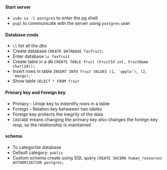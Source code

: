 #### Start server
- `sudo su -l postgres` to enter the pg shell
- `psql` to communicate with the server using `postgres` user
  
#### Database cmds
- `\l` list all the dbs 
- Create database  `CREATE DATABASE favfruit;`
- Enter database `\c favfruit`
- Create table in a db `CREATE TABLE fruit (FruitId int, FruitName char(20));`
- Insert rows in table `INSERT INTO fruit VALUES (1, 'apple'), (2, 'mango);'`
- Show table `SELECT * FROM fruit`

#### Primary key and Foreign key
- Primary - Uniqe key to indentify rows in a table
- Foreign - Relation key betweeen two tables
- Foreign key protects the inegrity of the data
- `CASCADE` means changing the primary key also changes the foreign key resp, so the relationship is maintained
   
#### schema
- To categorize database
- Default category: `public`
- Custom schema create using SQL query `CREATE SHCEMA human_resources AUTHORIZATION postgres;`   